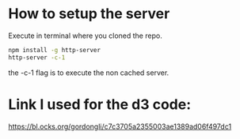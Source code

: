 # How to setup the server

Execute in terminal where you cloned the repo.
```sh
npm install -g http-server
http-server -c-1
```
the -c-1 flag is to execute the non cached server.

# Link I used for the d3 code:
https://bl.ocks.org/gordongli/c7c3705a2355003ae1389ad06f497dc1

